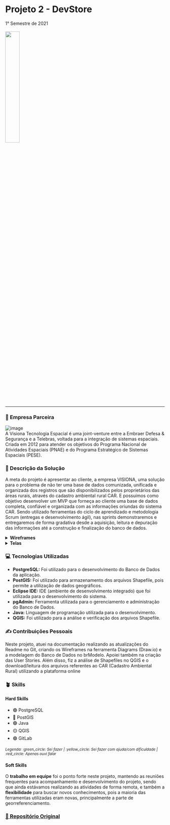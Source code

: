 # Projeto 2 - DevStore
1° Semestre de 2021 <br/><br/>
<img src="https://github.com/isarps/TG/assets/49652498/b256a982-6eba-4a96-90f4-a1c31d5f6a0f" width="30%"/>

<hr/>

### :office: Empresa Parceira
![image](https://user-images.githubusercontent.com/49652498/204660571-7bcd300c-9fc5-4987-9ee4-85acaed67121.png) <br/>
A Visiona Tecnologia Espacial é uma joint-venture entre a Embraer Defesa & Segurança e a Telebras, voltada para a integração de sistemas espaciais. Criada em 2012 para atender os objetivos do Programa Nacional de Atividades Espaciais (PNAE) e do Programa Estratégico de Sistemas Espaciais (PESE).

### :dart:	Descrição da Solução
A meta do projeto é apresentar ao cliente, a empresa VISIONA, uma solução para o problema de não ter uma base de dados comunizada, unificada e organizada dos registros que são disponibilizados pelos proprietários das áreas rurais, através do cadastro ambiental rural CAR. E possuimos como objetivo desenvolver um MVP que forneça ao cliente uma base de dados completa, confiável e organizada com as informações oriundas do sistema CAR. Sendo utilizado  ferramentas do ciclo de aprendizado e metodologia Scrum (entregas e desenvolvimento ágil), nas sprints demonstraremos e entregaremos de forma gradativa desde a aquisição, leitura e depuração das informações até a construção e finalização do banco de dados. <br/>

<details>
  <summary><b> Wireframes </b></summary>
  <img src="https://user-images.githubusercontent.com/49652498/202554573-e8ba3564-b587-4a84-89eb-9ab0174b8e24.png"/>
</details>

<details>
  <summary><b> Telas </b></summary>
  - Importando Arquivo <br/>
  <img src="https://user-images.githubusercontent.com/49652498/202555311-7a844491-0758-4282-a883-778aff56771a.png"/><br/>
  - Log Gerado <br/>
  <img src="https://user-images.githubusercontent.com/49652498/202555503-0b30418c-3286-4599-bc91-b120829f0ec4.png"/><br/>
  - Arquivos integrados na base de dados<br/>
  <img src="https://user-images.githubusercontent.com/49652498/202555842-e513ccc4-35bb-4406-8da6-604228784d26.png"/><br/>

</details>

### :computer:	Tecnologias Utilizadas
- **PostgreSQL:** Foi utilizado para o desenvolvimento do Banco de Dados da aplicação.
- **PostGIS:** Foi utilizado para armazenamento dos arquivos Shapefile, pois permite a utilização de dados geográficos.
- **Eclipse IDE:** IDE (ambiente de desenvolvimento integrado) que foi utilizada para o desenvolvimento do sistema.
- **pgAdmin:** Ferramenta utilizada para o gerenciamento e administração do Banco de Dados.
- **Java:** Linguagem de programação utilizada para o desenvolvimento.
- **QGIS:** Foi utilizado para a análise e verificação dos arquivos Shapefile.

### :writing_hand: Contribuições Pessoais
Neste projeto, atuei na documentação realizando as atualizações do Readme no Git, criando os Wireframes na ferramenta Diagrams (Draw.io) e a modelagem do Banco de Dados no brModelo. Apoiei também na criação das User Stories. Além disso, fiz a análise de Shapefiles no QGIS e o download/leitura dos arquivos referentes ao CAR (Cadastro Ambiental Rural) utilizando a plataforma online  

### :potted_plant: Skills
#### Hard Skills
- :green_circle: PostgreSQL
- :red_circle: PostGIS
- :green_circle: Java
- :yellow_circle: QGIS
- :green_circle: GitLab
<p><sub><i>Legenda: :green_circle:	Sei fazer | :yellow_circle:	Sei fazer com ajuda/com dificuldade | :red_circle: Apenas ouvi falar </i></sub></p>

#### Soft Skills
O **trabalho em equipe** foi o ponto forte neste projeto, mantendo as reuniões frequentes para acompanhamento e desenvolvimento do projeto, sendo que ainda estávamos realizando as atividades de forma remota, e também a **flexibilidade** para buscar novos conhecimentos, pois a maioria das ferramentas utilizadas eram novas, principalmente a parte de georreferenciamento.

### <a href="https://gitlab.com/junio.sendreto/projeto_pi3"> :link: Repositório Original </a>

